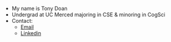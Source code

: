 - My name is Tony Doan
- Undergrad at UC Merced majoring in CSE & minoring in CogSci
- Contact:
  - [Email](ynotdoan@gmail.com)
  - [Linkedin](https://www.linkedin.com/in/ynotdoan/)

<!---
ynotdoan/ynotdoan is a ✨ special ✨ repository because its `README.md` (this file) appears on your GitHub profile.
You can click the Preview link to take a look at your changes.
--->
